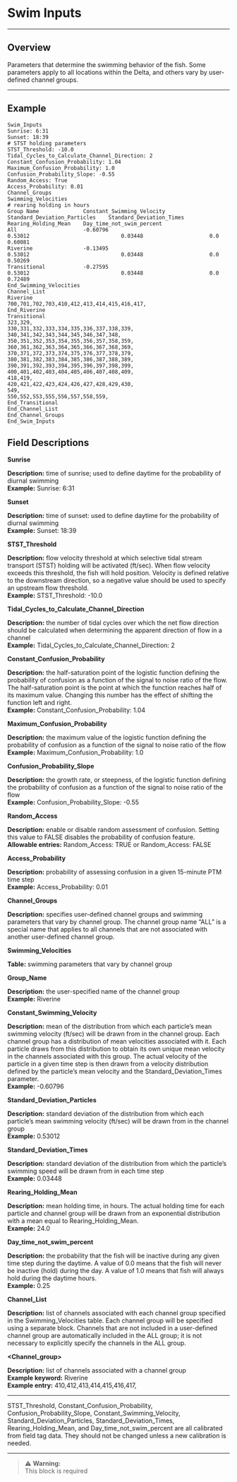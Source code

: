 # Swim Inputs

---

## Overview

Parameters that determine the swimming behavior of the fish. Some parameters apply to all locations within the Delta, and others vary by user-defined channel groups.

---

## Example

```plaintext
Swim_Inputs
Sunrise: 6:31
Sunset: 18:39 
# STST holding parameters
STST_Threshold: -10.0
Tidal_Cycles_to_Calculate_Channel_Direction: 2
Constant_Confusion_Probability: 1.04
Maximum_Confusion_Probability: 1.0
Confusion_Probability_Slope: -0.55
Random_Access: True
Access_Probability: 0.01
Channel_Groups
Swimming_Velocities
# rearing holding in hours
Group Name              Constant_Swimming_Velocity		Standard_Deviation_Particles	Standard_Deviation_Times	Rearing_Holding_Mean	Day_time_not_swim_percent
All                     -0.60796								0.53012								0.03448						0.0				0.60081
Riverine    			-0.13495								0.53012								0.03448						0.0				0.50269
Transitional			-0.27595								0.53012								0.03448						0.0				0.72489	
End_Swimming_Velocities 
Channel_List       
Riverine
700,701,702,703,410,412,413,414,415,416,417,
End_Riverine
Transitional
323,329,
330,331,332,333,334,335,336,337,338,339,
340,341,342,343,344,345,346,347,348,
350,351,352,353,354,355,356,357,358,359,
360,361,362,363,364,365,366,367,368,369,
370,371,372,373,374,375,376,377,378,379,
380,381,382,383,384,385,386,387,388,389,
390,391,392,393,394,395,396,397,398,399,
400,401,402,403,404,405,406,407,408,409,
418,419,
420,421,422,423,424,426,427,428,429,430,
549,
550,552,553,555,556,557,558,559,
End_Transitional
End_Channel_List
End_Channel_Groups
End_Swim_Inputs
```

## Field Descriptions

**Sunrise**

**Description:** time of sunrise; used to define daytime for the probability of diurnal swimming  
**Example:** Sunrise: 6:31

**Sunset**

**Description:** time of sunset: used to define daytime for the probability of diurnal swimming  
**Example:** Sunset: 18:39

**STST_Threshold**

**Description:** flow velocity threshold at which selective tidal stream transport (STST) holding will be activated (ft/sec). When flow velocity exceeds this threshold, the fish will hold position. Velocity is defined relative to the downstream direction, so a negative value should be used to specify an upstream flow threshold.  
**Example:** STST_Threshold: -10.0

**Tidal_Cycles_to_Calculate_Channel_Direction**

**Description:** the number of tidal cycles over which the net flow direction should be calculated when determining the apparent direction of flow in a channel  
**Example:** Tidal_Cycles_to_Calculate_Channel_Direction: 2

**Constant_Confusion_Probability**

**Description:** the half-saturation point of the logistic function defining the probability of confusion as a function of the signal to noise ratio of the flow. The half-saturation point is the point at which the function reaches half of its maximum value. Changing this number has the effect of shifting the function left and right.  
**Example:** Constant_Confusion_Probability: 1.04

**Maximum_Confusion_Probability**

**Description:** the maximum value of the logistic function defining the probability of confusion as a function of the signal to noise ratio of the flow  
**Example:** Maximum_Confusion_Probability: 1.0

**Confusion_Probability_Slope**

**Description:** the growth rate, or steepness, of the logistic function defining the probability of confusion as a function of the signal to noise ratio of the flow  
**Example:** Confusion_Probability_Slope: -0.55

**Random_Access**

**Description:** enable or disable random assessment of confusion. Setting this value to FALSE disables the probability of confusion feature.  
**Allowable entries:** Random_Access: TRUE or Random_Access: FALSE

**Access_Probability**

**Description:** probability of assessing confusion in a given 15-minute PTM time step  
**Example:** Access_Probability: 0.01

**Channel_Groups**

**Description:** specifies user-defined channel groups and swimming parameters that vary by channel group. The channel group name “ALL” is a special name that applies to all channels that are not associated with another user-defined channel group.

**Swimming_Velocities**

**Table:** swimming parameters that vary by channel group

**Group_Name**

**Description:** the user-specified name of the channel group  
**Example:** Riverine

**Constant_Swimming_Velocity**

**Description:** mean of the distribution from which each particle’s mean swimming velocity (ft/sec) will be drawn from in the channel group. Each channel group has a distribution of mean velocities associated with it. Each particle draws from this distribution to obtain its own unique mean velocity in the channels associated with this group. The actual velocity of the particle in a given time step is then drawn from a velocity distribution defined by the particle’s mean velocity and the Standard_Deviation_Times parameter.  
**Example:** -0.60796

**Standard_Deviation_Particles**

**Description:** standard deviation of the distribution from which each particle’s mean swimming velocity (ft/sec) will be drawn from in the channel group  
**Example:** 0.53012

**Standard_Deviation_Times**

**Description:** standard deviation of the distribution from which the particle’s swimming speed will be drawn from in each time step  
**Example:** 0.03448

**Rearing_Holding_Mean**

**Description:** mean holding time, in hours. The actual holding time for each particle and channel group will be drawn from an exponential distribution with a mean equal to Rearing_Holding_Mean.  
**Example:** 24.0

**Day_time_not_swim_percent**

**Description:** the probability that the fish will be inactive during any given time step during the daytime. A value of 0.0 means that the fish will never be inactive (hold) during the day. A value of 1.0 means that fish will always hold during the daytime hours.  
**Example:** 0.25

**Channel_List**

**Description:** list of channels associated with each channel group specified in the Swimming_Velocities table. Each channel group will be specified using a separate block. Channels that are not included in a user-defined channel group are automatically included in the ALL group; it is not necessary to explicitly specify the channels in the ALL group.

**<Channel_group>**

**Description:** list of channels associated with a channel group  
**Example keyword:** Riverine  
**Example entry:** 410,412,413,414,415,416,417,

---

STST_Threshold, Constant_Confusion_Probability, Confusion_Probability_Slope, Constant_Swimming_Velocity, Standard_Deviation_Particles, Standard_Deviation_Times, Rearing_Holding_Mean, and Day_time_not_swim_percent are all calibrated from field tag data. They should not be changed unless a new calibration is needed.


---

> ⚠️ **Warning:**  
> This block is required